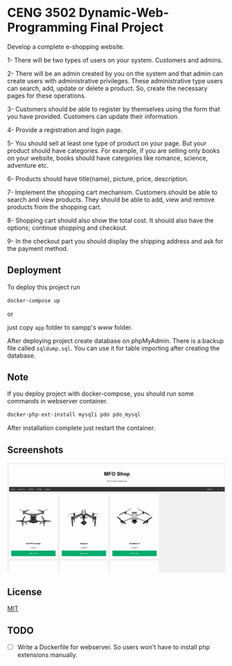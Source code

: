 
# CENG 3502 Dynamic-Web-Programming Final Project

Develop a complete e-shopping website.

1- There will be two types of users on your system. Customers and admins.

2- There will be an admin created by you on the system and that admin can
create users with administrative privileges. These administrative type
users can search, add, update or delete a product. So, create the
necessary pages for these operations.

3- Customers should be able to register by themselves using the form that
you have provided. Customers can update their information.

4- Provide a registration and login page.

5- You should sell at least one type of product on your page. But your
product should have categories. For example, if you are selling only books
on your website, books should have categories like romance, science,
adventure etc.

6- Products should have title(name), picture, price, description.

7- Implement the shopping cart mechanism. Customers should be able to
search and view products. They should be able to add, view and remove
products from the shopping cart.

8- Shopping cart should also show the total cost. It should also have the
options; continue shopping and checkout.

9- In the checkout part you should display the shipping address and ask for
the payment method.


## Deployment

To deploy this project run

```bash
docker-compose up
```

or

just copy `app` folder to xampp's www folder.


After deploying project create database on phpMyAdmin. There is a backup file called `sqldump.sql`. You can use it for table importing after creating the database.
## Note

If you deploy project with docker-compose, you should run some commands in webserver container.

```bash
docker-php-ext-install mysqli pdo pdo_mysql
```

After installation complete just restart the container.
## Screenshots

![Demo](demo.gif)


## License

[MIT](https://choosealicense.com/licenses/mit/)


## TODO

- [ ] Write a Dockerfile for webserver. So users won't have to install php extensions manually.

